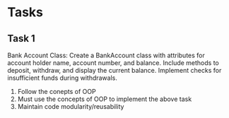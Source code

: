 # Tasks
## Task 1
Bank Account Class: 
Create a BankAccount class with attributes for account holder name, account number, and balance. 
Include methods to deposit, withdraw, and display the current balance. 
Implement checks for insufficient funds during withdrawals.

1) Follow the conepts of OOP
2) Must use the concepts of OOP to implement the above task
3) Maintain code modularity/reusability 
